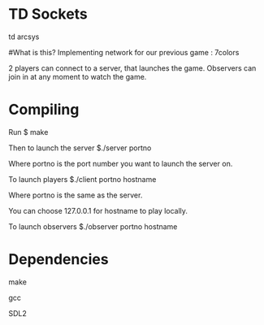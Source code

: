 # TD Sockets
td arcsys

#What is this?
Implementing network for our previous game : 7colors

2 players can connect to a server, that launches the game.
Observers can join in at any moment to watch the game.


# Compiling

Run $ make

Then to launch the server $./server portno

Where portno is the port number you want to launch the server on.



To launch players $./client portno hostname

Where portno is the same as the server.

You can choose 127.0.0.1 for hostname to play locally.



To launch observers $./observer portno hostname


# Dependencies

make

gcc

SDL2